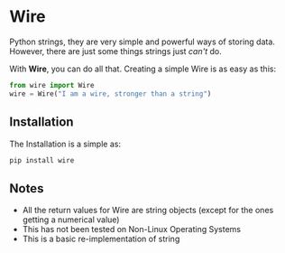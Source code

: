 # Wire

Python strings, they are very simple and powerful ways of storing data. However, there are just some things strings just *can't* do.

With **Wire**, you can do all that.
Creating a simple Wire is as easy as this:

```python
from wire import Wire
wire = Wire("I am a wire, stronger than a string")
```

## Installation

The Installation is a simple as:

```bash
pip install wire
```

## Notes

- All the return values for Wire are string objects (except for the ones getting a numerical value)
- This has not been tested on Non-Linux Operating Systems
- This is a basic re-implementation of string
